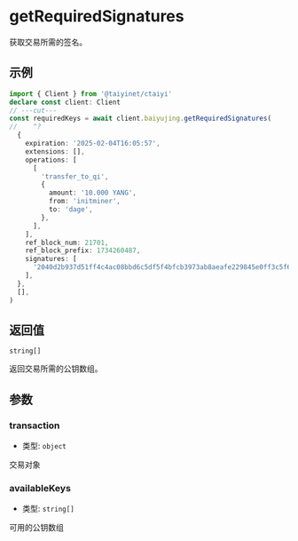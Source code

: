 # getRequiredSignatures

获取交易所需的签名。

## 示例

```ts twoslash
import { Client } from '@taiyinet/ctaiyi'
declare const client: Client
// ---cut---
const requiredKeys = await client.baiyujing.getRequiredSignatures(
//    ^?
  {
    expiration: '2025-02-04T16:05:57',
    extensions: [],
    operations: [
      [
        'transfer_to_qi',
        {
          amount: '10.000 YANG',
          from: 'initminer',
          to: 'dage',
        },
      ],
    ],
    ref_block_num: 21701,
    ref_block_prefix: 1734260487,
    signatures: [
      '2040d2b937d51ff4c4ac08bbd6c5df5f4bfcb3973ab8aeafe229845e0ff3c5f6a629f4dbe96633abd377fdc5521947b64ae4a41faecffbc5a4d1fe0cd49f0bcf7e',
    ],
  },
  [],
)
```

## 返回值

`string[]`

返回交易所需的公钥数组。

## 参数

### transaction

- 类型: `object`

交易对象

### availableKeys

- 类型: `string[]`

可用的公钥数组
